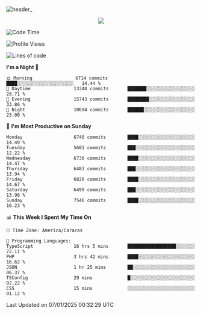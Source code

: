 ![header_](https://github.com/user-attachments/assets/4010d822-ccdc-4198-b608-18c773338d18)


<p align="center">
  <a href="http://www.github.com/thevacs">
    <img src="https://github-readme-streak-stats.herokuapp.com/?user=thevacs&stroke=ffffff&background=1c1917&ring=0891b2&fire=0891b2&currStreakNum=ffffff&currStreakLabel=0891b2&sideNums=ffffff&sideLabels=ffffff&dates=ffffff&hide_border=true" />
  </a>
</p>

<!--START_SECTION:waka-->
![Code Time](http://img.shields.io/badge/Code%20Time-3%2C299%20hrs%2039%20mins-blue)

![Profile Views](http://img.shields.io/badge/Profile%20Views-0-blue)

![Lines of code](https://img.shields.io/badge/From%20Hello%20World%20I%27ve%20Written-5.4%20million%20lines%20of%20code-blue)

**I'm a Night 🦉** 

```text
🌞 Morning                6714 commits        ████░░░░░░░░░░░░░░░░░░░░░   14.44 % 
🌆 Daytime                13348 commits       ███████░░░░░░░░░░░░░░░░░░   28.71 % 
🌃 Evening                15743 commits       ████████░░░░░░░░░░░░░░░░░   33.86 % 
🌙 Night                  10694 commits       ██████░░░░░░░░░░░░░░░░░░░   23.00 % 
```
📅 **I'm Most Productive on Sunday** 

```text
Monday                   6740 commits        ████░░░░░░░░░░░░░░░░░░░░░   14.49 % 
Tuesday                  5681 commits        ███░░░░░░░░░░░░░░░░░░░░░░   12.22 % 
Wednesday                6730 commits        ████░░░░░░░░░░░░░░░░░░░░░   14.47 % 
Thursday                 6483 commits        ███░░░░░░░░░░░░░░░░░░░░░░   13.94 % 
Friday                   6820 commits        ████░░░░░░░░░░░░░░░░░░░░░   14.67 % 
Saturday                 6499 commits        ███░░░░░░░░░░░░░░░░░░░░░░   13.98 % 
Sunday                   7546 commits        ████░░░░░░░░░░░░░░░░░░░░░   16.23 % 
```


📊 **This Week I Spent My Time On** 

```text
🕑︎ Time Zone: America/Caracas

💬 Programming Languages: 
TypeScript               16 hrs 5 mins       ██████████████████░░░░░░░   72.11 % 
PHP                      3 hrs 42 mins       ████░░░░░░░░░░░░░░░░░░░░░   16.62 % 
JSON                     1 hr 25 mins        ██░░░░░░░░░░░░░░░░░░░░░░░   06.37 % 
TSConfig                 29 mins             █░░░░░░░░░░░░░░░░░░░░░░░░   02.22 % 
CSS                      15 mins             ░░░░░░░░░░░░░░░░░░░░░░░░░   01.12 % 
```


 Last Updated on 07/01/2025 00:32:29 UTC
<!--END_SECTION:waka-->
